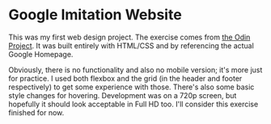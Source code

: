 # Google Imitation Website
This was my first web design project. The exercise comes from [the Odin Project](https://www.theodinproject.com/dashboard). It was built entirely with HTML/CSS and by referencing the actual Google Homepage.

Obviously, there is no functionality and also no mobile version; it's more just for practice.
I used both flexbox and the grid (in the header and footer respectively) to get some experience with those. There's also some basic style changes for hovering.
Development was on a 720p screen, but hopefully it should look acceptable in Full HD too. I'll consider this exercise finished for now.
